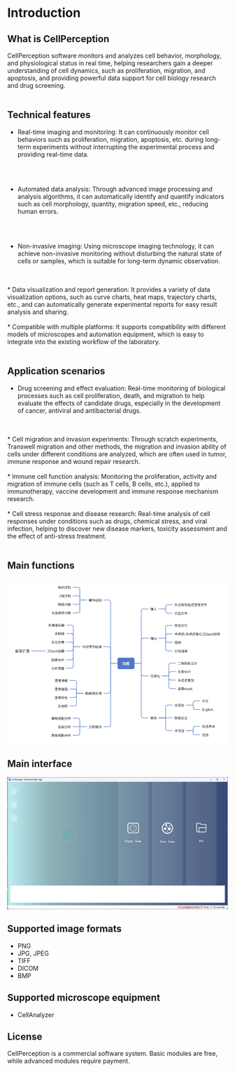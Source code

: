 # Introduction

## What is CellPerception

CellPerception software monitors and analyzes cell behavior, morphology, and physiological status in real time, helping researchers gain a deeper understanding of cell dynamics, such as proliferation, migration, and apoptosis, and providing powerful data support for cell biology research and drug screening.
<br>
<br>

## Technical features
* Real-time imaging and monitoring: It can continuously monitor cell behaviors such as proliferation, migration, apoptosis, etc. during long-term experiments without interrupting the experimental process and providing real-time data.
<br>
<br>

* Automated data analysis: Through advanced image processing and analysis algorithms, it can automatically identify and quantify indicators such as cell morphology, quantity, migration speed, etc., reducing human errors.
<br>
<br>

* Non-invasive imaging: Using microscope imaging technology, it can achieve non-invasive monitoring without disturbing the natural state of cells or samples, which is suitable for long-term dynamic observation.
<br>
<br>
* Data visualization and report generation: It provides a variety of data visualization options, such as curve charts, heat maps, trajectory charts, etc., and can automatically generate experimental reports for easy result analysis and sharing.
<br>
<br>
* Compatible with multiple platforms: It supports compatibility with different models of microscopes and automation equipment, which is easy to integrate into the existing workflow of the laboratory.
<br>
<br>

## Application scenarios

* Drug screening and effect evaluation: Real-time monitoring of biological processes such as cell proliferation, death, and migration to help evaluate the effects of candidate drugs, especially in the development of cancer, antiviral and antibacterial drugs.
<br>
<br>
* Cell migration and invasion experiments: Through scratch experiments, Transwell migration and other methods, the migration and invasion ability of cells under different conditions are analyzed, which are often used in tumor, immune response and wound repair research.
<br>
<br>
* Immune cell function analysis: Monitoring the proliferation, activity and migration of immune cells (such as T cells, B cells, etc.), applied to immunotherapy, vaccine development and immune response mechanism research.
<br>
<br>
* Cell stress response and disease research: Real-time analysis of cell responses under conditions such as drugs, chemical stress, and viral infection, helping to discover new disease markers, toxicity assessment and the effect of anti-stress treatment.
<br>
<br>

## Main functions

![](../_static/images/function.png)

## Main interface
![](../_static/images/main.png)

## Supported image formats

* PNG
* JPG, JPEG
* TIFF
* DICOM
* BMP


## Supported microscope equipment

* CellAnalyzer

## License

CellPerception is a commercial software system. Basic modules are free, while advanced modules require payment.